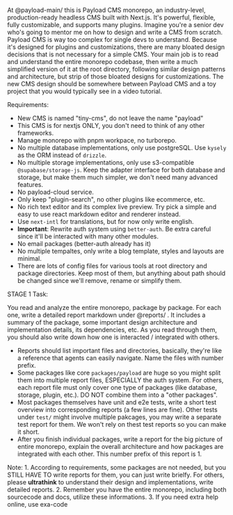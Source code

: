 At @payload-main/ this is Payload CMS monorepo, an industry-level, production-ready headless CMS built with Next.js. It's powerful, flexible, fully customizable, and supports many plugins.
Imagine you're a senior dev who's going to mentor me on how to design and write a CMS from scratch. Payload CMS is way too complex for single devs to understand. Because it's designed for plugins and customizations, there are many bloated design decisions that is not necessary for a simple CMS.
Your main job is to read and understand the entire monorepo codebase, then write a much simplified version of it at the root directory, following similar design patterns and architecture, but strip of those bloated designs for customizations. The new CMS design should be somewhere between Payload CMS and a toy project that you would typically see in a video tutorial.

Requirements:

- New CMS is named "tiny-cms", do not leave the name "payload"
- This CMS is for nextjs ONLY, you don't need to think of any other frameworks.
- Manage monorepo with pnpm workpace, no turborepo.
- No multiple database implementations, only use postgreSQL. Use `kysely` as the ORM instead of `drizzle`.
- No multiple storage implementations, only use s3-compatible `@supabase/storage-js`. Keep the adapter interface for both database and storage, but make them much simpler, we don't need many advanced features.
- No payload-cloud service.
- Only keep "plugin-search", no other plugins like ecommerce, etc.
- No rich text editor and its complex live preview. Try pick a simple and easy to use react markdown editor and renderer instead.
- Use `next-intl` for translations, but for now only write english.
- **Important**: Rewrite auth system using `better-auth`. Be extra careful since it'll be interacted with many other modules.
- No email packages (better-auth already has it)
- No multiple tempaltes, only write a blog template, styles and layouts are minimal.
- There are lots of config files for various tools at root directory and package directories. Keep most of them, but anything about path should be changed since we'll remove, rename or simplify them.

STAGE 1 Task:

You read and analyze the entire monorepo, package by package. For each one, write a detailed report markdown under @reports/ . It includes a summary of the package, some important design architecture and implementation details, its dependencies, etc. As you read through them, you should also write down how one is interacted / integrated with others.

- Reports should list important files and directories, basically, they're like a reference that agents can easily navigate. Name the files with number prefix.
- Some packages like core `packages/payload` are huge so you might split them into multiple report files, ESPECIALLY the auth system. For others, each report file must only cover one type of packages (like database, storage, plugin, etc.). DO NOT combine them into a "other packages".
- Most packages themselves have unit and e2e tests, write a short test overview into corresponding reports (a few lines are fine). Other tests under `test/` might involve multiple pakcages, you may write a separate test report for them. We won't rely on thest test reports so you can make it short.
- After you finish individual packages, write a report for the big picture of entire monorepo, explain the overall architecture and how packages are integrated with each other. This number prefix of this report is 1.

Note: 1. According to requirements, some packages are not needed, but you STILL HAVE TO write reports for them, you can just write brielfy. For others, please **ultrathink** to understand their design and implementations, write detailed reports. 2. Remember you have the entire monorepo, including both sourcecode and docs, utilize these informations. 3. If you need extra help online, use exa-code
